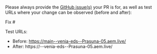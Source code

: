 Please always provide the [GitHub issue(s)](../issues) your PR is for, as well as test URLs where your change can be observed (before and after):

Fix #<gh-issue-id>

Test URLs:
- Before: https://main--venia-eds--Prasuna-05.aem.live/
- After: https://<branch>--venia-eds--Prasuna-05.aem.live/
